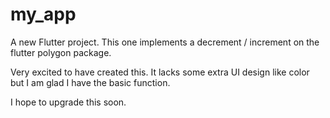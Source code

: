 # my_app

A new Flutter project. This one implements a decrement / increment on the flutter polygon package.

Very excited to have created this. It lacks some extra UI design like color but I am glad I have the basic function.

I hope to upgrade this soon.


